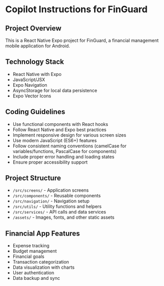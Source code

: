 # Copilot Instructions for FinGuard

<!-- Use this file to provide workspace-specific custom instructions to Copilot. For more details, visit https://code.visualstudio.com/docs/copilot/copilot-customization#_use-a-githubcopilotinstructionsmd-file -->

## Project Overview
This is a React Native Expo project for FinGuard, a financial management mobile application for Android.

## Technology Stack
- React Native with Expo
- JavaScript/JSX
- Expo Navigation
- AsyncStorage for local data persistence
- Expo Vector Icons

## Coding Guidelines
- Use functional components with React hooks
- Follow React Native and Expo best practices
- Implement responsive design for various screen sizes
- Use modern JavaScript (ES6+) features
- Follow consistent naming conventions (camelCase for variables/functions, PascalCase for components)
- Include proper error handling and loading states
- Ensure proper accessibility support

## Project Structure
- `/src/screens/` - Application screens
- `/src/components/` - Reusable components
- `/src/navigation/` - Navigation setup
- `/src/utils/` - Utility functions and helpers
- `/src/services/` - API calls and data services
- `/assets/` - Images, fonts, and other static assets

## Financial App Features
- Expense tracking
- Budget management
- Financial goals
- Transaction categorization
- Data visualization with charts
- User authentication
- Data backup and sync
